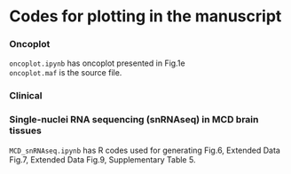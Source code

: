 # Codes for plotting in the manuscript
### Oncoplot
`oncoplot.ipynb` has oncoplot presented in Fig.1e  
`oncoplot.maf` is the source file.
### Clinical
### Single-nuclei RNA sequencing (snRNAseq) in MCD brain tissues
`MCD_snRNAseq.ipynb` has R codes used for generating Fig.6, Extended Data Fig.7, Extended Data Fig.9, Supplementary Table 5.

